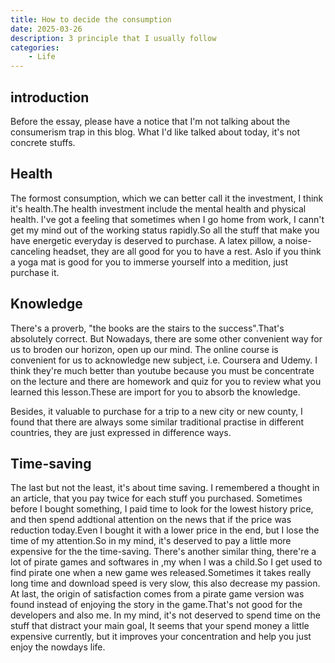 ```yaml
---
title: How to decide the consumption
date: 2025-03-26
description: 3 principle that I usually follow
categories:
    - Life
---
```


## introduction

Before the essay, please have a notice that I'm not talking about the consumerism trap in this blog.
What I'd like talked about today, it's not concrete stuffs.

## Health

The formost consumption, which we can better call it the investment,
I think it's health.The health investment include the mental health and physical health.
I've got a feeling that sometimes when I go home from work, I cann't get my mind out of the 
working status rapidly.So all the stuff that make you have energetic everyday is deserved to purchase.
A latex pillow, a noise-canceling headset, they are all good for you to have a rest.
Aslo if you think a yoga mat is good for you to immerse yourself into a medition, just purchase it.

## Knowledge

There's a proverb, "the books are the stairs to the success".That's absolutely correct.
But Nowadays, there are some other convenient way for us to broden our horizon, open up our mind.
The online course is convenient for us to acknowledge new subject, i.e. Coursera and Udemy. I think they're much better than youtube because you must be concentrate on the lecture and there are homework and quiz for you to review what you learned this lesson.These are import for you to absorb the knowledge.

Besides, it valuable to purchase for a trip to a new city or new county, I found that there are always some similar traditional practise in different countries, they are just expressed in difference ways.

## Time-saving

The last but not the least, it's about time saving.
I remembered a thought in an article, that you pay twice for each stuff you purchased.
Sometimes before I bought something, I paid time to look for the lowest history price, and then spend addtional attention on the news that if the price was reduction today.Even I bought it with a lower price in the end, but I lose the time of my attention.So in my mind, it's deserved to pay a little more expensive for the the time-saving.
There's another similar thing, there're a lot of pirate games and softwares in ,my when I was a child.So I get used to find pirate one when a new game wes released.Sometimes it takes really long time and download speed is very slow, this also decrease my passion. At last, the origin of satisfaction comes from a pirate game version was found instead of enjoying the story in the game.That's not good for the developers and also me.
In my mind, it's not deserved to spend time on the stuff that distract your main goal, It seems that your spend money a little expensive currently, but it improves your concentration and help you just enjoy the nowdays life.
